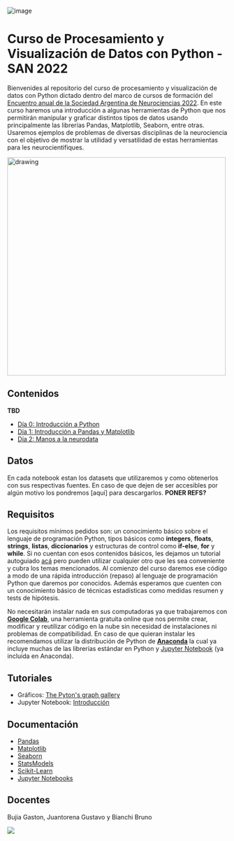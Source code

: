 ![image](https://user-images.githubusercontent.com/23127315/192603622-464afd75-0267-48d0-8534-30ae80aca7fb.png)

# Curso de Procesamiento y Visualización de Datos con Python - SAN 2022

Bienvenides al repositorio del curso de procesamiento y visualización de datos con Python dictado dentro del marco de cursos de formación del [Encuentro anual de la Sociedad Argentina de Neurociencias 2022](https://san2022.saneurociencias.org.ar/). En este curso haremos una introducción a algunas herramientas de Python que nos permitirán manipular y graficar distintos tipos de datos usando principalmente las librerías Pandas, Matplotlib, Seaborn, entre otras. Usaremos ejemplos de problemas de diversas disciplinas de la neurociencia con el objetivo de mostrar la utilidad y versatilidad de estas herramientas para les neurocientifiques.

<a href='https://www.python-graph-gallery.com/' target="_blank">
<img src="https://user-images.githubusercontent.com/23127315/192617710-9c4ff3fa-aaa6-4894-96e7-017dba717f54.png" alt="drawing" width="500"/>
</a>

## Contenidos

**TBD**
- [Día 0: Introducción a Python](https://github.com/gastonbujia/curso-visualizacion-datos-SAN-2022/blob/main/notebooks/SAN_dia_0.ipynb)
- [Día 1: Introducción a Pandas y Matplotlib](https://github.com/gastonbujia/curso-visualizacion-datos-SAN-2022/blob/main/notebooks/SAN_dia_1.ipynb)
- [Día 2: Manos a la neurodata]()

## Datos

En cada notebook estan los datasets que utilizaremos y como obtenerlos con sus respectivas fuentes. En caso de que dejen de ser accesibles por algún motivo los pondremos [aquí] para descargarlos. **PONER REFS?**

## Requisitos

Los requisitos mínimos pedidos son: un conocimiento básico sobre el lenguaje de programación Python, tipos básicos como **integers**, **floats**, **strings**, **listas**, **diccionarios** y estructuras de control como **if-else**, **for** y **while**. Si no cuentan con esos contenidos básicos, les dejamos un tutorial autoguiado [acá](https://colab.research.google.com/drive/1eIbx_EG5-EHXKZuYvGZvu0PIeB6Pup2_#scrollTo=yDF6xCno802X) pero pueden utilizar cualquier otro que les sea conveniente y cubra los temas mencionados. Al comienzo del curso daremos ese código a modo de una rápida introducción (repaso) al lenguaje de programación Python que daremos por conocidos. Además esperamos que cuenten con un conocimiento básico de técnicas estadísticas como medidas resumen y tests de hipótesis.

No necesitarán instalar nada en sus computadoras ya que trabajaremos con [**Google Colab**](https://colab.research.google.com/), una herramienta gratuita online que nos permite crear, modificar y reutilizar código en la nube sin necesidad de instalaciones ni problemas de compatibilidad. En caso de que quieran instalar les recomendamos utilizar la distribución de Python de [**Anaconda**](https://www.anaconda.com/products/distribution) la cual ya incluye muchas de las librerías estándar en Python y [Jupyter Notebook](https://jupyter.org/) (ya incluida en Anaconda).

## Tutoriales

- Gráficos: [The Pyton's graph gallery](https://www.python-graph-gallery.com/)
- Jupyter Notebook: [Introducción](https://jupyter.org/try-jupyter/retro/notebooks/?path=notebooks/Intro.ipynb#:~:text=Jupyter%20Notebooks%20are%20a%20community,and%20interact%20with%20Jupyter%20Notebooks.)

## Documentación

- [Pandas](https://pandas.pydata.org/docs/index.html)
- [Matplotlib](https://matplotlib.org/stable/users/index.html)
- [Seaborn](https://seaborn.pydata.org/)
- [StatsModels](https://www.statsmodels.org/dev/api.html)
- [Scikit-Learn](https://scikit-learn.org/stable/user_guide.html)
- [Jupyter Notebooks](https://jupyter-notebook.readthedocs.io/en/stable/)

## Docentes

Bujia Gaston, Juantorena Gustavo y Bianchi Bruno

<a href="https://github.com/gastonbujia/curso-visualizacion-datos-SAN-2022/graphs/contributors">
  <img src="https://contrib.rocks/image?repo=gastonbujia/curso-visualizacion-datos-SAN-2022" />
</a>
